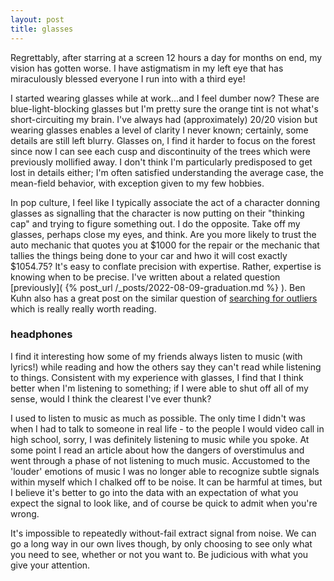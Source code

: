 ```yaml
---
layout: post
title: glasses
---
```


Regrettably, after starring at a screen 12 hours a day for months on end, my vision has gotten worse. I have astigmatism in my left eye that has miraculously blessed everyone I run into with a third eye!

I started wearing glasses while at work...and I feel dumber now? These are blue-light-blocking glasses but I'm pretty sure the orange tint is not what's short-circuiting my brain. I've always had (approximately) 20/20 vision but wearing glasses enables a level of clarity I never known; certainly, some details are still left blurry. Glasses on, I find it harder to focus on the forest since now I can see each cusp and discontinuity of the trees which were previously mollified away. I don't think I'm particularly predisposed to get lost in details either; I'm often satisfied understanding the average case, the mean-field behavior, with exception given to my few hobbies. 

In pop culture, I feel like I typically associate the act of a character donning glasses as signalling that the character is now putting on their "thinking cap" and trying to figure something out. I do the opposite. Take off my glasses, perhaps close my eyes, and think. Are you more likely to trust the auto mechanic that quotes you at $1000 for the repair or the mechanic that tallies the things being done to your car and hwo it will cost exactly $1054.75? It's easy to conflate precision with expertise. Rather, expertise is knowing when to be precise. I've written about a related question [previously]( {% post_url /_posts/2022-08-09-graduation.md %} ). Ben Kuhn also has a great post on the similar question of [searching for outliers](https://www.benkuhn.net/outliers/) which is really really worth reading.

### headphones

I find it interesting how some of my friends always listen to music (with lyrics!) while reading and how the others say they can't read while listening to things. Consistent with my experience with glasses, I find that I think better when I'm listening to something; if I were able to shut off all of my sense, would I think the clearest I've ever thunk? 

I used to listen to music as much as possible. The only time I didn't was when I had to talk to someone in real life - to the people I would video call in high school, sorry, I was definitely listening to music while you spoke. At some point I read an article about how the dangers of overstimulus and went through a phase of not listening to much music. Accustomed to the 'louder' emotions of music I was no longer able to recognize subtle signals within myself which I chalked off to be noise. It can be harmful at times, but I believe it's better to go into the data with an expectation of what you expect the signal to look like, and of course be quick to admit when you're wrong.

It's impossible to repeatedly without-fail extract signal from noise. We can go a long way in our own lives though, by only choosing to see only what you need to see, whether or not you want to. Be judicious with what you give your attention.
